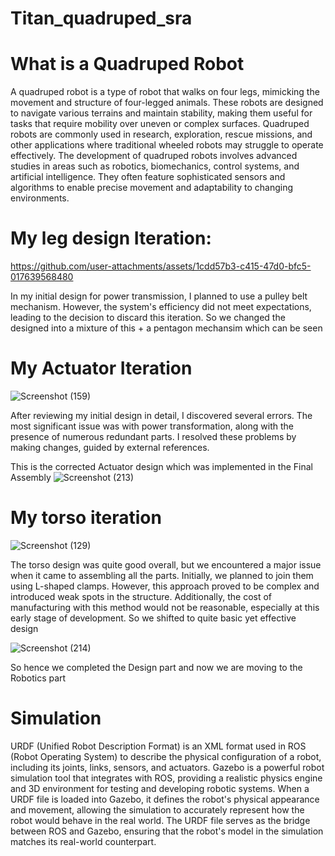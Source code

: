 ﻿# Titan_quadruped_sra

# What is a Quadruped Robot
A quadruped robot is a type of robot that walks on four legs, mimicking the movement and structure of four-legged animals. These robots are designed to navigate various terrains and maintain stability, making them useful for tasks that require mobility over uneven or complex surfaces. Quadruped robots are commonly used in research, exploration, rescue missions, and other applications where traditional wheeled robots may struggle to operate effectively. The development of quadruped robots involves advanced studies in areas such as robotics, biomechanics, control systems, and artificial intelligence. They often feature sophisticated sensors and algorithms to enable precise movement and adaptability to changing environments.

# My leg design Iteration:

https://github.com/user-attachments/assets/1cdd57b3-c415-47d0-bfc5-017639568480

In my initial design for power transmission, I planned to use a pulley belt mechanism. However, the system's efficiency did not meet expectations, leading to the decision to discard this iteration.
So we changed the designed into a mixture of this + a pentagon mechansim which can be seen





# My Actuator Iteration

![Screenshot (159)](https://github.com/user-attachments/assets/7fda2f94-ac23-4dca-bb35-1903a15bd995)

After reviewing my initial design in detail, I discovered several errors. The most significant issue was with power transformation, along with the presence of numerous redundant parts. I resolved these problems by making changes, guided by external references.



This is the corrected Actuator design which was implemented in the Final Assembly
![Screenshot (213)](https://github.com/user-attachments/assets/fbafbbe9-afc7-4197-9460-0fc5510bec8a)


# My torso iteration



![Screenshot (129)](https://github.com/user-attachments/assets/9de46a33-7b7f-4ccc-ba3c-cac973db8989)



The torso design was quite good overall, but we encountered a major issue when it came to assembling all the parts. Initially, we planned to join them using L-shaped clamps. However, this approach proved to be complex and introduced weak spots in the structure. Additionally, the cost of manufacturing with this method would not be reasonable, especially at this early stage of development. So we shifted to quite basic yet effective design



![Screenshot (214)](https://github.com/user-attachments/assets/f55e786e-b8a2-454d-92cf-47e52ff20b0a)


So hence we completed the Design part and now we are moving to the Robotics part


# Simulation

URDF (Unified Robot Description Format) is an XML format used in ROS (Robot Operating System) to describe the physical configuration of a robot, including its joints, links, sensors, and actuators. Gazebo is a powerful robot simulation tool that integrates with ROS, providing a realistic physics engine and 3D environment for testing and developing robotic systems. When a URDF file is loaded into Gazebo, it defines the robot's physical appearance and movement, allowing the simulation to accurately represent how the robot would behave in the real world. The URDF file serves as the bridge between ROS and Gazebo, ensuring that the robot's model in the simulation matches its real-world counterpart.











